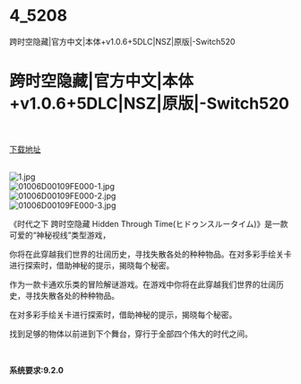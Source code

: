 # 4_5208
跨时空隐藏|官方中文|本体+v1.0.6+5DLC|NSZ|原版|-Switch520
# 跨时空隐藏|官方中文|本体+v1.0.6+5DLC|NSZ|原版|-Switch520
 <br/></br>
[下载地址](https://www.switch520.cc/article/5208 "下载地址")
<br/></br>

<p><img title="1.jpg" src="https://www.switch520.cc/muke_img/2022_07_23_8798a3d1ae85d.jpg" alt="1.jpg"><br>
<img title="01006D00109FE000-1.jpg" src="https://www.switch520.cc/muke_img/2022_07_23_da96b7b582c07.jpg" alt="01006D00109FE000-1.jpg"><br>
<img title="01006D00109FE000-2.jpg" src="https://www.switch520.cc/muke_img/2022_07_23_2bb2a0a1818c7.jpg" alt="01006D00109FE000-2.jpg"><br>
<img title="01006D00109FE000-3.jpg" src="https://www.switch520.cc/muke_img/2022_07_23_f319f7bc4bd3a.jpg" alt="01006D00109FE000-3.jpg"></p>
<p>《时代之下 跨时空隐藏 Hidden Through Time(ヒドゥンスルータイム)》是一款可爱的“神秘视线”类型游戏，</p>
<p>你将在此穿越我们世界的壮阔历史，寻找失散各处的种种物品。在对多彩手绘关卡进行探索时，借助神秘的提示，揭晓每个秘密。</p>
<p>作为一款卡通欢乐类的冒险解谜游戏。在游戏中你将在此穿越我们世界的壮阔历史，寻找失散各处的种种物品。</p>
<p>在对多彩手绘关卡进行探索时，借助神秘的提示，揭晓每个秘密。</p>
<p>找到足够的物体以前进到下个舞台，穿行于全部四个伟大的时代之间。</p>
<p>&nbsp;</p>
<p><strong>系统要求:9.2.0</strong></p>


